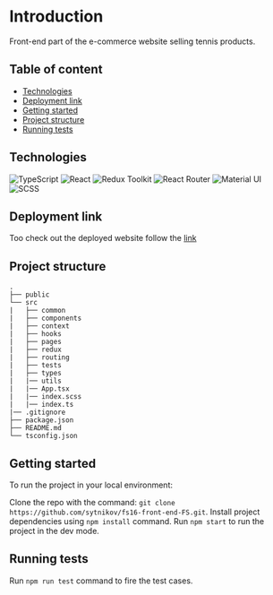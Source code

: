 # Introduction

 Front-end part of the e-commerce website selling tennis products.

 ## Table of content

 - [Technologies](#technologies)
 - [Deployment link](#deployment-link)
 - [Getting started](#getting-started)
 - [Project structure](#project-structure)
 - [Running tests](#running-tests)
 

 ## Technologies

 ![TypeScript](https://img.shields.io/badge/Typescript-blue)
 ![React](https://img.shields.io/badge/React-blue)
 ![Redux Toolkit](https://img.shields.io/badge/Redux_Toolkit-blue)
 ![React Router](https://img.shields.io/badge/React_Router-blue)
 ![Material UI](https://img.shields.io/badge/Material_UI-blue)
 ![SCSS](https://img.shields.io/badge/SCSS-blue)

  ## Deployment link

 Too check out the deployed website follow the [link](https://fs16-front-end-fullstack-g6yuknflw-sytnikov.vercel.app)

 ## Project structure

 ```
 .
 ├── public
 └── src
 |   ├── common
 |   ├── components
 |   ├── context
 |   ├── hooks
 |   ├── pages
 |   ├── redux
 |   ├── routing
 |   ├── tests
 |   ├── types
 |   |── utils
 |   |── App.tsx
 |   |── index.scss
 |   |── index.ts
 |── .gitignore
 ├── package.json
 ├── README.md
 └── tsconfig.json
 ```

 ## Getting started

 To run the project in your local environment:

 Clone the repo with the command: `git clone https://github.com/sytnikov/fs16-front-end-FS.git`.
 Install project dependencies using `npm install` command.
 Run `npm start` to run the project in the dev mode.

 ## Running tests

 Run `npm run test` command to fire the test cases.

